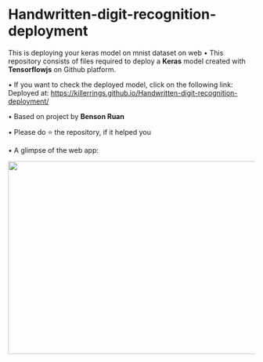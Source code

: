 # Handwritten-digit-recognition-deployment
This is deploying your keras model on mnist dataset on web 
• This repository consists of files required to deploy a **Keras** model created with **Tensorflowjs** on Github platform.

• If you want to check the deployed model, click on the following link:
Deployed at: https://killerrings.github.io/Handwritten-digit-recognition-deployment/

• Based on project by **Benson Ruan**

• Please do ⭐ the repository, if it helped you

• A glimpse of the web app:

<img src="readme-reource/demo.gif" width="898" height="394.27"/>
